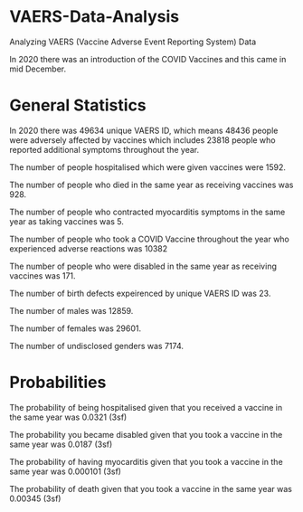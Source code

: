 # VAERS-Data-Analysis
Analyzing VAERS (Vaccine Adverse Event Reporting System) Data

In 2020 there was an introduction of the COVID Vaccines and this came in mid December. 

# General Statistics 

In 2020 there was 49634 unique VAERS ID, which means 48436 people were adversely affected by vaccines which includes 23818 people who reported additional symptoms throughout the year. 

The number of people hospitalised which were given vaccines were 1592. 

The number of people who died in the same year as receiving vaccines was 928.

The number of people who contracted myocarditis symptoms in the same year as taking vaccines was 5.

The number of people who took a COVID Vaccine throughout the year who experienced adverse reactions  was 10382

The number of people who were disabled in the same year as receiving vaccines was 171.

The number of birth defects expeirenced by unique VAERS ID was 23.

The number of males was 12859.

The number of females was 29601.

The number of undisclosed genders was 7174.

# Probabilities 

The probability of being hospitalised given that you received a vaccine in the same year was 0.0321 (3sf)

The probability you became disabled given that you took a vaccine in the same year was 0.0187 (3sf)

The probability of having myocarditis given that you took a vaccine in the same year was 0.000101 (3sf)

The probability of death given that you took a vaccine in the same year was 0.00345 (3sf)
